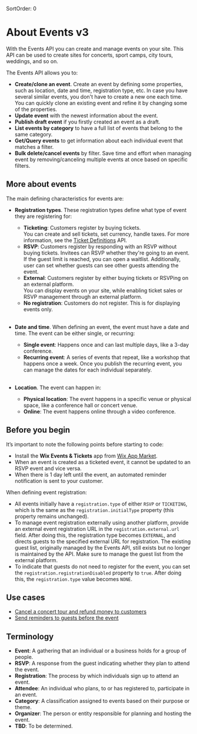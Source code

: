 SortOrder: 0
# About Events v3

With the Events API you can create and manage events on your site. This API can be used to create sites for concerts, sport camps, city tours, weddings, and so on. 

The Events API allows you to:  

- **Create/clone an event**. Create an event by defining some properties, such as location, date and time, registration type, etc. In case you have several similar events, you don't have to create a new one each time. You can quickly clone an existing event and refine it by changing some of the properties.
- **Update event** with the newest information about the event.
- **Publish draft event** if you firstly created an event as a draft.
- **List events by category** to have a full list of events that belong to the same category.
- **Get/Query events** to get information about each individual event that matches a filter.
- **Bulk delete/cancel events** by filter. Save time and effort when managing event by removing/canceling multiple events at once based on specific filters.

## More about events

The main defining characteristics for events are:

- **Registration types**. These registration types define what type of event they are registering for:

    - **Ticketing**: Customers register by buying tickets.  
    You can create and sell tickets, set currency, handle taxes. For more information, see the [Ticket Definitions]() API.  
    - **RSVP**: Customers register by responding with an RSVP without buying tickets. Invitees can RSVP whether they're going to an event.  
    If the guest limit is reached, you can open a waitlist. Additionally, user can set whether guests can see other guests attending the event.
    - **External**: Customers register by either buying tickets or RSVPing on an external platform.  
    You can display events on your site, while enabling ticket sales or RSVP management through an external platform.
    - **No registration**: Customers do not register. This is for displaying events only. <br/> <br/>

- **Date and time**. When defining an event, the event must have a date and time. The event can be either single, or recurring:

    - **Single event**: Happens once and can last multiple days, like a 3-day conference.
    - **Recurring event**: A series of events that repeat, like a workshop that happens once a week. Once you publish the recurring event, you can manage the dates for each individual separately. <br/> <br/>

- **Location**. The event can happen in:

    - **Physical location**: The event happens in a specific venue or physical space, like a conference hall or concert venue.
    - **Online**: The event happens online through a video conference.

## Before you begin

It’s important to note the following points before starting to code:

- Install the **Wix Events & Tickets** app from [Wix App Market](https://www.wix.com/app-market/wix-events?referral=category&appIndex=5&referralTag=booking--events).
- When an event is created as a ticketed event, it cannot be updated to an RSVP event and vice versa.
- When there is 1 day left until the event, an automated reminder notification is sent to your customer.

When defining event registration:

- All events initially have a `registration.type` of either `RSVP` or `TICKETING`, which is the same as the `registration.initialType` property (this property remains unchanged). 
- To manage event registration externally using another platform, provide an external event registration URL in the `registration.external.url` field. After doing this, the registration type becomes `EXTERNAL`, and directs guests to the specified external URL for registration. The existing guest list, originally managed by the Events API, still exists but no longer is maintained by the API. Make sure to manage the guest list from the external platform.
- To indicate that guests do not need to register for the event, you can set the `registration.registrationDisabled` property to `true`. After doing this, the `registration.type` value becomes `NONE`.

## Use cases

- [Cancel a concert tour and refund money to customers]()
- [Send reminders to guests before the event]()

## Terminology

- **Event**: A gathering that an individual or a business holds for a group of people.
- **RSVP**: A response from the guest indicating whether they plan to attend the event.
- **Registration**: The process by which individuals sign up to attend an event.  
- **Attendee**: An individual who plans, to or has registered to, participate in an event.    
- **Category**: A classification assigned to events based on their purpose or theme.
- **Organizer**: The person or entity responsible for planning and hosting the event.
- **TBD**: To be determined.